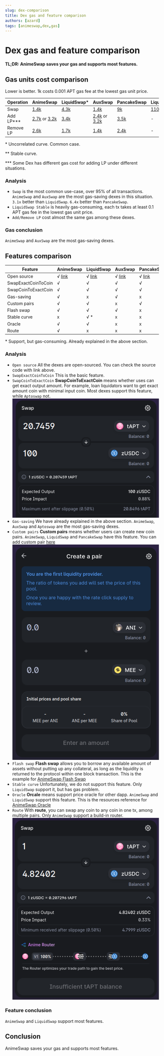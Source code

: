 ```yaml
---
slug: dex-comparison
title: Dex gas and feature comparison
authors: [azard]
tags: [animeswap,dex,gas]
---
```


# Dex gas and feature comparison
**TL;DR: AnimeSwap saves your gas and supports most features.**

## Gas units cost comparison
Lower is better. 1k costs 0.001 APT gas fee at the lowest gas unit price.

| Operation | AnimeSwap | LiquidSwap* | AuxSwap | PancakeSwap | LiquidSwapStable** |
| --------- | --------- | ---------- | ------- | ----------- | ----------- |
| Swap | [1.4k](https://explorer.aptoslabs.com/txn/29070665) | [4.3k](https://explorer.aptoslabs.com/txn/29054779) | [1.4k](https://explorer.aptoslabs.com/txn/29062775) | [9k](https://explorer.aptoslabs.com/txn/29071346) | [110k](https://explorer.aptoslabs.com/txn/29095574)
| Add LP*** | [2.7k](https://explorer.aptoslabs.com/txn/28913205) or [3.2k](https://explorer.aptoslabs.com/txn/28867473) | [3.4k](https://explorer.aptoslabs.com/txn/29054857) | [2.4k](https://explorer.aptoslabs.com/txn/28627168) or [3.2k](https://explorer.aptoslabs.com/txn/28833128) | [3.5k](https://explorer.aptoslabs.com/txn/28987912) | - |
| Remove LP | [2.6k](https://explorer.aptoslabs.com/txn/29039235) | [1.7k](https://explorer.aptoslabs.com/txn/29054927) | [1.4k](https://explorer.aptoslabs.com/txn/28574524) | [2.4k](https://explorer.aptoslabs.com/txn/28741526) | - |

\* Uncorrelated curve. Common case.

\** Stable curve.

\*** Some Dex has different gas cost for adding LP under different situations.

### Analysis
* `Swap` is the most common use-case, over 95% of all transactions. `AnimeSwap` and `AuxSwap` are the most gas-saving dexes in this situation. `3.1x` better than `LiquidSwap`. `6.4x` better than `PancakeSwap`.
* `LiquidSwap Stable` is heavily gas-consuming, each tx takes at least 0.1 APT gas fee in the lowest gas unit price.
* `Add/Remove LP` cost almost the same gas among these dexes.

### Gas conclusion
`AnimeSwap` and `AuxSwap` are the most gas-saving dexes.

## Features comparison
| Feature | AnimeSwap | LiquidSwap | AuxSwap | PancakeSwap | Aptoswap
| ------- | --------- | ---------- | ------- | ----------- | -------- |
| Open source | √ [link](https://github.com/AnimeSwap/v1-core) | √ [link](https://github.com/pontem-network/liquidswap) | √ [link](https://github.com/aux-exchange/aux-exchange) | √ [link](https://github.com/pancakeswap/pancake-contracts-move) |  [link](https://github.com/vividnetwork/aptoswap) |
| SwapExactCoinToCoin | √ | √ | √ | √ | √ |
| SwapCoinToExactCoin | √ | √ | √ | √ | x |
| Gas-saving | √ | x | √ | x | √ |
| Custom pairs | √ | √ | x | √ | x |
| Flash swap | √ | √ | √ | x | x |
| Stable curve | x | √ * | x | x | x |
| Oracle | √ | √ | x | x | x |
| Route | √ | x | x | x | x |

\* Support, but gas-consuming. Already explained in the above section.

### Analysis
* `Open source` All the dexes are open-sourced. You can check the source code with link above.
* `SwapExactCoinToCoin` This is the basic feature.
* `SwapCoinToExactCoin` **SwapCoinToExactCoin** means whether uses can get exact output amount. For example, loan liquidators want to get exact amount coin with minimal input coin. Most dexes support this feature, while `Aptoswap` not.
![SwapCoinToExactCoin](/img/SwapCoinToExactCoin.png)
* `Gas-saving` We have already explained in the above section. `AnimeSwap`, `AuxSwap` and `Aptoswap` are the most gas-saving dexes.
* `Custom pairs` **Custom pairs** means whether users can create new coin pairs. `AnimeSwap`, `LiquidSwap` and `PancakeSwap` have this feature. You can add custom pair [here](https://app.animeswap.org/#/add?chain=aptos)
![create pair](/img/createPair.png)
* `Flash swap` **Flash swap** allows you to borrow any available amount of assets without putting up any collateral, as long as the liquidity is returned to the protocol within one block transaction. This is the example for [AnimeSwap Flash Swap](../docs/contracts/Swap/swap_examples#flash-swap-example)
* `Stable curve` Unfortunately, we do not support this feature. Only `LiquidSwap` support it, but has gas problem. 
* `Oracle` **Orcale** means support price oracle for other dapp. `AnimeSwap` and `LiquidSwap` support this feature. This is the resources reference for [AnimeSwap Oracle](../docs/contracts/Swap/swap_resources#liquiditypool)
* `Route` With **route**, you can swap any coin to any coin in one tx, among multiple pairs. Only `AnimeSwap` support a build-in router.
![router](/img/router.png)

### Feature conclusion
`AnimeSwap` and `LiquidSwap` support most features.

## Conclusion
AnimeSwap saves your gas and supports most features.